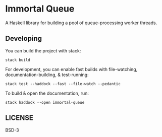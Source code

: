# Immortal Queue

A Haskell library for building a pool of queue-processing worker threads.


## Developing

You can build the project with stack:

```
stack build
```

For development, you can enable fast builds with file-watching,
documentation-building, & test-running:
```
stack test --haddock --fast --file-watch --pedantic
````

To build & open the documentation, run:

```
stack haddock --open immortal-queue
````


## LICENSE

BSD-3
